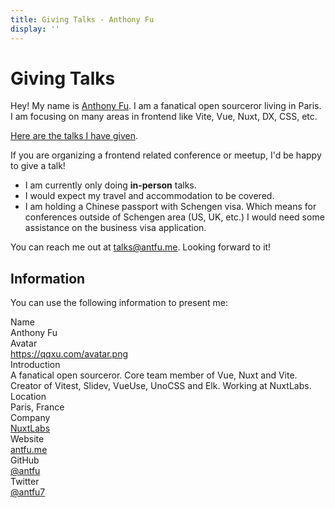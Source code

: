 ```yaml
---
title: Giving Talks - Anthony Fu
display: ''
---
```


# Giving Talks

Hey! My name is [Anthony Fu](/). I am a fanatical open sourceror living in Paris. I am focusing on many areas in frontend like Vite, Vue, Nuxt, DX, CSS, etc.

[Here are the talks I have given](/talks).

If you are organizing a frontend related conference or meetup, I'd be happy to give a talk!

- I am currently only doing **in-person** talks.
- I would expect my travel and accommodation to be covered.
- I am holding a Chinese passport with Schengen visa. Which means for conferences outside of Schengen area (US, UK, etc.) I would need some assistance on the business visa application.

You can reach me out at [talks@antfu.me](mailto:talks@antfu.me). Looking forward to it!

## Information

You can use the following information to present me:

<div grid="~ cols-[max-content_1fr] gap-1">
  <div text-right pr2 op50 font-bold>Name</div>
  <TextCopy>Anthony Fu</TextCopy>

  <div text-right pr2 op50 font-bold>Avatar</div>
  <div><a href="https://qqxu.com/avatar.png" target="_blank">https://qqxu.com/avatar.png</a></div>

  <div text-right pr2 op50 font-bold>Introduction</div>
  <TextCopy>A fanatical open sourceror. Core team member of Vue, Nuxt and Vite. Creator of Vitest, Slidev, VueUse, UnoCSS and Elk. Working at NuxtLabs.</TextCopy>

  <div text-right pr2 op50 font-bold>Location</div>
  <TextCopy>Paris, France</TextCopy>

  <div text-right pr2 op50 font-bold>Company</div>
  <TextCopy><a href="https://nuxtlabs.com/" target="_blank">NuxtLabs</a></TextCopy>

  <div text-right pr2 op50 font-bold>Website</div>
  <TextCopy><a href="https://qqxu.com" target="_blank">antfu.me</a></TextCopy>

  <div text-right pr2 op50 font-bold>GitHub</div>
  <TextCopy><a href="https://github.com/antfu" target="_blank">@antfu</a></TextCopy>

  <div text-right pr2 op50 font-bold>Twitter</div>
  <TextCopy><a href="https://twitter.com/antfu7" target="_blank">@antfu7</a></TextCopy>
</div>
